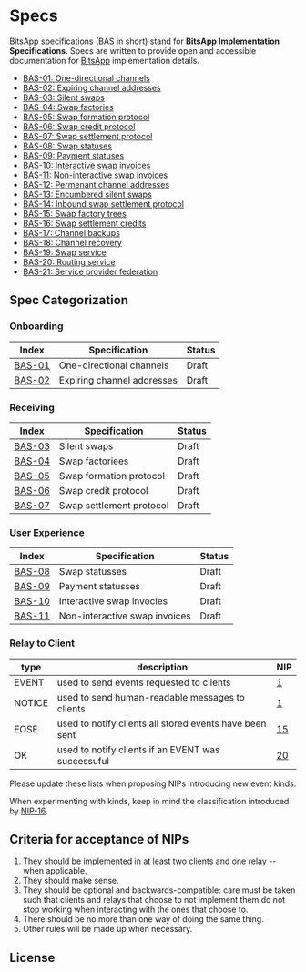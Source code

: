 # Specs

BitsApp specifications (BAS in short) stand for **BitsApp Implementation Specifications**. Specs are written to provide open and accessible documentation for [BitsApp](https://bits.app) implementation details.

- [BAS-01: One-directional channels](01.md)
- [BAS-02: Expiring channel addresses](02.md)
- [BAS-03: Silent swaps](03.md)
- [BAS-04: Swap factories](04.md)
- [BAS-05: Swap formation protocol](05.md)
- [BAS-06: Swap credit protocol](06.md)
- [BAS-07: Swap settlement protocol](07.md)
- [BAS-08: Swap statuses](08.md)
- [BAS-09: Payment statuses](09.md)
- [BAS-10: Interactive swap invoices](10.md)
- [BAS-11: Non-interactive swap invoices](11.md)
- [BAS-12: Permenant channel addresses](12.md)
- [BAS-13: Encumbered silent swaps](13.md)
- [BAS-14: Inbound swap settlement protocol](14.md)
- [BAS-15: Swap factory trees](15.md)
- [BAS-16: Swap settlement credits](16.md)
- [BAS-17: Channel backups](17.md)
- [BAS-18: Channel recovery](18.md)
- [BAS-19: Swap service](19.md)
- [BAS-20: Routing service](20.md)
- [BAS-21:  Service provider federation](21.md)

## Spec Categorization

### Onboarding
| Index  | Specification                                      | Status     |
|------- |----------------------------------------------------|------------|
| [BAS-01](01.md)   | One-directional channels                | Draft      |
| [BAS-02](02.md)   | Expiring channel addresses              | Draft      |

### Receiving
| Index  | Specification                                      | Status     |
|------- |----------------------------------------------------|------------|
| [BAS-03](03.md)   | Silent swaps                            | Draft      |
| [BAS-04](04.md)   | Swap factoriees                         | Draft      |
| [BAS-05](05.md)   | Swap formation protocol                 | Draft      |
| [BAS-06](06.md)   | Swap credit protocol                    | Draft      |
| [BAS-07](07.md)   | Swap settlement protocol                | Draft      |

### User Experience
| Index  | Specification                                      | Status     |
|------- |----------------------------------------------------|------------|
| [BAS-08](08.md)   | Swap statusses                          | Draft      |
| [BAS-09](09.md)   | Payment statusses                       | Draft      |
| [BAS-10](10.md)   | Interactive swap invocies               | Draft      |
| [BAS-11](11.md)   | Non-interactive swap invoices           | Draft      |

### Relay to Client
| type   | description                                             | NIP         |
|--------|---------------------------------------------------------|-------------|
| EVENT  | used to send events requested to clients                | [1](01.md)  |
| NOTICE | used to send human-readable messages to clients         | [1](01.md)  |
| EOSE   | used to notify clients all stored events have been sent | [15](15.md) |
| OK     | used to notify clients if an EVENT was successuful      | [20](20.md) |

Please update these lists when proposing NIPs introducing new event kinds.

When experimenting with kinds, keep in mind the classification introduced by [NIP-16](16.md).

## Criteria for acceptance of NIPs

1. They should be implemented in at least two clients and one relay -- when applicable.
2. They should make sense.
3. They should be optional and backwards-compatible: care must be taken such that clients and relays that choose to not implement them do not stop working when interacting with the ones that choose to.
4. There should be no more than one way of doing the same thing.
5. Other rules will be made up when necessary.

## License
